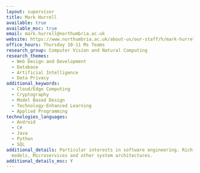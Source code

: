```yaml
---
layout: supervisor
title: Mark Hurrell
available: true
available_msc: true
email: mark.hurrell@northumbria.ac.uk
website: https://www.northumbria.ac.uk/about-us/our-staff/h/mark-hurrell/
office_hours: Thursday 10-11 Ms Teams
research_group: Computer Vision and Natural Computing
research_themes:
  - Web Design and Development
  - Database
  - Artificial Intelligence
  - Data Privacy
additional_keywords:
  - Cloud/Edge Computing
  - Cryptography
  - Model Based Design
  - Technology-Enhanced Learning
  - Applied Programming
technologies_languages:
  - Android
  - C#
  - Java
  - Python
  - SQL
additional_details: Particular interests in software engineering. Rich Domain
  models, Microservices and other system architectures.
additional_details_msc: Y
---
```

